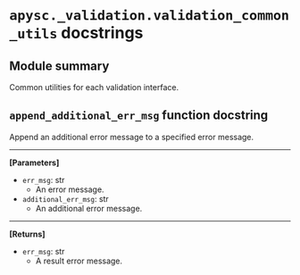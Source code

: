 # `apysc._validation.validation_common_utils` docstrings

## Module summary

Common utilities for each validation interface.

## `append_additional_err_msg` function docstring

Append an additional error message to a specified error message.<hr>

**[Parameters]**

- `err_msg`: str
  - An error message.
- `additional_err_msg`: str
  - An additional error message.

<hr>

**[Returns]**

- `err_msg`: str
  - A result error message.